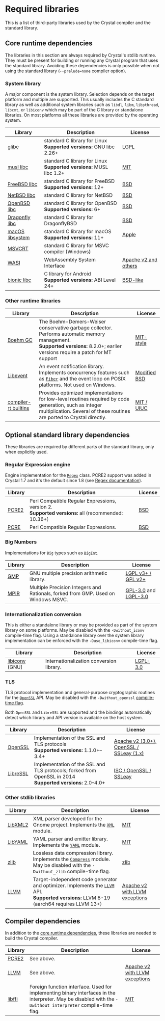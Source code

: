 # Required libraries

This is a list of third-party libraries used by the Crystal compiler and the standard library.

## Core runtime dependencies

The libraries in this section are always required by Crystal's stdlib runtime. They must be present for building or running any Crystal program that uses the standard library.
Avoiding these dependencies is only possible when not using the standard library (`--prelude=none` compiler option).

### System library

A major component is the system library. Selection depends on the target platform and multiple are supported.
This usually includes the C standard library as well as additional system libraries such as `libdl`, `libm`, `libpthread`, `libcmt`, or `libiconv`
which may be part of the C library or standalone libraries. On most platforms all these libraries are provided by the operating system.

| Library | Description | License |
|---------|-------------|---------|
| [glibc][glibc] | standard C library for Linux <br>**Supported versions:** GNU libc 2.26+ | [LGPL](https://www.gnu.org/licenses/lgpl-3.0.en.html) |
| [musl libc][musl-libc] | standard C library for Linux <br>**Supported versions:** MUSL libc 1.2+ | [MIT](https://git.musl-libc.org/cgit/musl/tree/COPYRIGHT) |
| [FreeBSD libc][freebsd-libc] | standard C library for FreeBSD <br>**Supported versions:** 12+ | [BSD](https://www.freebsd.org/copyright/freebsd-license/) |
| [NetBSD libc][netbsd-libc] | standard C library for NetBSD | [BSD](http://www.netbsd.org/about/redistribution.html) |
| [OpenBSD libc][openbsd-libc] | standard C library for OpenBSD <br>**Supported versions:** 6+ | [BSD](https://www.openbsd.org/policy.html) |
| [Dragonfly libc][dragonfly-libc] | standard C library for DragonflyBSD | [BSD](https://www.dragonflybsd.org/docs/developer/DragonFly_BSD_License/) |
| [macOS libsystem][macos-libsystem] | standard C library for macOS <br>**Supported versions:** 11+ | [Apple](https://github.com/apple-oss-distributions/Libsystem/blob/main/APPLE_LICENSE) |
| [MSVCRT][msvcrt] | standard C library for MSVC compiler (Windows) | |
| [WASI][wasi] | WebAssembly System Interface | [Apache v2 and others](https://github.com/WebAssembly/wasi-libc/blob/main/LICENSE) |
| [bionic libc][bionic-libc] | C library for Android <br>**Supported versions:** ABI Level 24+ | [BSD-like](https://android.googlesource.com/platform/bionic/+/refs/heads/master/libc/NOTICE) |

### Other runtime libraries

| Library | Description | License |
|---------|-------------|---------|
| [Boehm GC][libgc] | The Boehm-Demers-Weiser conservative garbage collector. Performs automatic memory management.<br>**Supported versions:** 8.2.0+; earlier versions require a patch for MT support | [MIT-style](https://github.com/ivmai/bdwgc/blob/master/LICENSE) |
| [Libevent][libevent] | An event notification library. Implements concurrency features such as [`Fiber`](https://crystal-lang.org/api/Fiber.html) and the event loop on POSIX platforms. Not used on Windows. | [Modified BSD](https://github.com/libevent/libevent/blob/master/LICENSE) |
| [compiler-rt builtins][compiler-rt] | Provides optimized implementations for low-level routines required by code generation, such as integer multiplication. Several of these routines are ported to Crystal directly. | [MIT / UIUC][compiler-rt] |

## Optional standard library dependencies

These libraries are required by different parts of the standard library, only when explicitly used.

### Regular Expression engine

Engine implementation for the [`Regex`](https://crystal-lang.org/api/Regex.html) class.
PCRE2 support was added in Crystal 1.7 and it's the default since 1.8 (see [Regex documentation](../syntax_and_semantics/literals/regex.md)).

| Library | Description | License |
|---------|-------------|---------|
| [PCRE2][libpcre] | Perl Compatible Regular Expressions, version 2.<br>**Supported versions:** all (recommended: 10.36+) | [BSD](http://www.pcre.org/licence.txt) |
| [PCRE][libpcre] | Perl Compatible Regular Expressions. | [BSD](http://www.pcre.org/licence.txt) |

### Big Numbers

Implementations for `Big` types such as [`BigInt`](https://crystal-lang.org/api/BigInt.html).

| Library | Description | License |
|---------|-------------|---------|
| [GMP][libgmp] | GNU multiple precision arithmetic library. | [LGPL v3+ / GPL v2+](https://gmplib.org/manual/Copying) |
| [MPIR][libmpir] | Multiple Precision Integers and Rationals, forked from GMP. Used on Windows MSVC. | [GPL-3.0](https://github.com/wbhart/mpir/blob/master/COPYING) and [LGPL-3.0](https://github.com/wbhart/mpir/blob/master/COPYING.LIB) |

### Internationalization conversion

This is either a standalone library or may be provided as part of the system library on some platforms. May be disabled with the `-Dwithout_iconv` compile-time flag.
Using a standalone library over the system library implementation can be enforced with the `-Duse_libiconv` compile-time flag.

| Library | Description | License |
|---------|-------------|---------|
| [libiconv][libiconv-gnu] (GNU) | Internationalization conversion library. | [LGPL-3.0](https://www.gnu.org/licenses/lgpl.html) |

### TLS

TLS protocol implementation and general-purpose cryptographic routines for the [`OpenSSL`](https://crystal-lang.org/api/OpenSSL.html) API. May be disabled with the `-Dwithout_openssl` [compile-time flag](../syntax_and_semantics/compile_time_flags.md#stdlib-features).

Both `OpenSSL` and `LibreSSL` are supported and the bindings automatically detect which library and API version is available on the host system.

| Library | Description | License |
|---------|-------------|---------|
| [OpenSSL][openssl] | Implementation of the SSL and TLS protocols <br>**Supported versions:** 1.1.0+–3.4+ | [Apache v2 (3.0+), OpenSSL / SSLeay (1.x)](https://www.openssl.org/source/license.html) |
| [LibreSSL][libressl] | Implementation of the SSL and TLS protocols; forked from OpenSSL in 2014 <br>**Supported versions:** 2.0–4.0+ | [ISC / OpenSSL / SSLeay](https://github.com/libressl-portable/openbsd/blob/master/src/lib/libssl/LICENSE) |

### Other stdlib libraries

| Library | Description | License |
|---------|-------------|---------|
| [LibXML2][libxml2] | XML parser developed for the Gnome project. Implements the [`XML`](https://crystal-lang.org/api/XML.html) module. | [MIT](https://gitlab.gnome.org/GNOME/libxml2/-/blob/master/Copyright) |
| [LibYAML][libyaml] | YAML parser and emitter library. Implements the [`YAML`](https://crystal-lang.org/api/YAML.html) module. | [MIT](https://github.com/yaml/libyaml/blob/master/License) |
| [zlib][zlib] | Lossless data compression library. Implements the [`Compress`](https://crystal-lang.org/api/Compress.html) module. May be disabled with the `-Dwithout_zlib` compile-time flag. | [zlib](http://zlib.net/zlib_license.html) |
| [LLVM][libllvm] | Target-independent code generator and optimizer. Implements the [`LLVM`](https://crystal-lang.org/api/LLVM.html) API. <br>**Supported versions:** LLVM 8-19 (aarch64 requires LLVM 13+) | [Apache v2 with LLVM exceptions](https://llvm.org/docs/DeveloperPolicy.html#new-llvm-project-license-framework) |

## Compiler dependencies

In addition to the [core runtime dependencies](#core-runtime-dependencies), these libraries are needed to build the Crystal compiler.

| Library | Description | License |
|---------|-------------|---------|
| [PCRE2][libpcre] | See above. | |
| [LLVM][libllvm] | See above. | [Apache v2 with LLVM exceptions](https://llvm.org/docs/DeveloperPolicy.html#new-llvm-project-license-framework) |
| [libffi][libffi] | Foreign function interface. Used for implementing binary interfaces in the interpreter. May be disabled with the `-Dwithout_interpreter` compile-time flag. | [MIT](https://github.com/libffi/libffi/blob/master/LICENSE) |

[bionic-libc]: https://android.googlesource.com/platform/bionic/+/refs/heads/master/libc/
[compiler-rt]: https://compiler-rt.llvm.org/
[dragonfly-libc]: http://gitweb.dragonflybsd.org/dragonfly.git/tree/refs/heads/master:/lib/libc
[freebsd-libc]: https://svn.freebsd.org/base/head/lib/libc/
[glibc]: https://www.gnu.org/software/libc/
[libevent]: https://libevent.org/
[libffi]: https://sourceware.org/libffi/
[libgc]: https://github.com/ivmai/bdwgc
[libgmp]: https://gmplib.org/
[libiconv-gnu]: https://www.gnu.org/software/libiconv/
[libllvm]: https://llvm.org/
[libmpir]: https://github.com/wbhart/mpir
[libpcre]: http://www.pcre.org/
[libressl]: https://www.libressl.org/
[libxml2]: http://xmlsoft.org/
[libyaml]: https://pyyaml.org/wiki/LibYAML
[macos-libsystem]: https://github.com/apple-oss-distributions/Libsystem
[msvcrt]: https://learn.microsoft.com/en-us/cpp/c-runtime-library/crt-library-features?view=msvc-170
[musl-libc]: https://musl.libc.org/
[netbsd-libc]: http://cvsweb.netbsd.org/bsdweb.cgi/src/lib/libc/?only_with_tag=MAIN
[openbsd-libc]: http://cvsweb.openbsd.org/cgi-bin/cvsweb/src/lib/libc/
[openssl]: https://www.openssl.org/
[wasi]: https://wasi.dev/
[zlib]: http://zlib.net/
